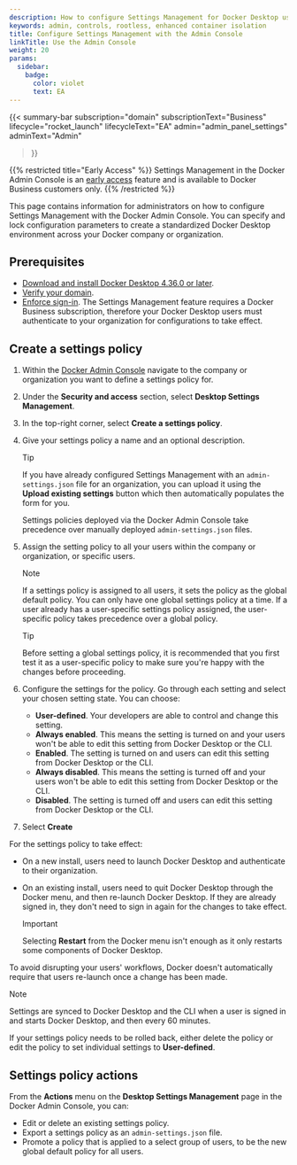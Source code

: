 ```yaml
---
description: How to configure Settings Management for Docker Desktop using the Docker Admin Console
keywords: admin, controls, rootless, enhanced container isolation
title: Configure Settings Management with the Admin Console
linkTitle: Use the Admin Console
weight: 20
params:
  sidebar:
    badge:
      color: violet
      text: EA
---
```


{{< summary-bar
    subscription="domain"
    subscriptionText="Business"
    lifecycle="rocket_launch"
    lifecycleText="EA"
    admin="admin_panel_settings"
    adminText="Admin"
>}}

{{% restricted title="Early Access" %}}
Settings Management in the Docker Admin Console is an [early access](/release-lifecycle#early-access-ea) feature and is available to Docker Business customers only.
{{% /restricted %}}

This page contains information for administrators on how to configure Settings Management with the Docker Admin Console. You can specify and lock configuration parameters to create a standardized Docker Desktop environment across your Docker company or organization.

## Prerequisites

- [Download and install Docker Desktop 4.36.0 or later](/manuals/desktop/release-notes.md).
- [Verify your domain](/manuals/security/for-admins/single-sign-on/configure.md#step-one-add-and-verify-your-domain).
- [Enforce sign-in](/manuals/security/for-admins/enforce-sign-in/_index.md). The Settings Management feature requires a Docker Business
subscription, therefore your Docker Desktop users must authenticate to your
organization for configurations to take effect. 

## Create a settings policy

1. Within the [Docker Admin Console](https://admin.docker.com/) navigate to the company or organization you want to define a settings policy for. 
2. Under the **Security and access** section, select **Desktop Settings Management**. 
3. In the top-right corner, select **Create a settings policy**.
4. Give your settings policy a name and an optional description.

   > [!TIP]
   >
   > If you have already configured Settings Management with an `admin-settings.json` file for an organization, you can upload it using the **Upload existing settings** button which then automatically populates the form for you. 
   >
   > Settings policies deployed via the Docker Admin Console take precedence over manually deployed `admin-settings.json` files.

5. Assign the setting policy to all your users within the company or organization, or specific users.

   > [!NOTE]
   >
   > If a settings policy is assigned to all users, it sets the policy as the global default policy. You can only have one global settings policy at a time. 
   > If a user already has a user-specific settings policy assigned, the user-specific policy takes precedence over a global policy. 

   > [!TIP]
   >
   > Before setting a global settings policy, it is recommended that you first test it as a user-specific policy to make sure you're happy with the changes before proceeding. 

6. Configure the settings for the policy. Go through each setting and select your chosen setting state. You can choose:
   - **User-defined**. Your developers are able to control and change this setting. 
   - **Always enabled**. This means the setting is turned on and your users won't be able to edit this setting from Docker Desktop or the CLI.
   - **Enabled**. The setting is turned on and users can edit this setting from Docker Desktop or the CLI.
   - **Always disabled**. This means the setting is turned off and your users won't be able to edit this setting from Docker Desktop or the CLI.
   - **Disabled**. The setting is turned off and users can edit this setting from Docker Desktop or the CLI.   
7. Select **Create**

For the settings policy to take effect:
- On a new install, users need to launch Docker Desktop and authenticate to their organization.
- On an existing install, users need to quit Docker Desktop through the Docker menu, and then re-launch Docker Desktop. If they are already signed in, they don't need to sign in again for the changes to take effect.

  > [!IMPORTANT]
  >
  > Selecting **Restart** from the Docker menu isn't enough as it only restarts some components of Docker Desktop.

To avoid disrupting your users' workflows, Docker doesn't automatically require that users re-launch once a change has been made.

> [!NOTE]
>
> Settings are synced to Docker Desktop and the CLI when a user is signed in and starts Docker Desktop, and then every 60 minutes. 

If your settings policy needs to be rolled back, either delete the policy or edit the policy to set individual settings to **User-defined**.

## Settings policy actions

From the **Actions** menu on the **Desktop Settings Management** page in the Docker Admin Console, you can:
- Edit or delete an existing settings policy. 
- Export a settings policy as an `admin-settings.json` file.
- Promote a policy that is applied to a select group of users, to be the new global default policy for all users. 